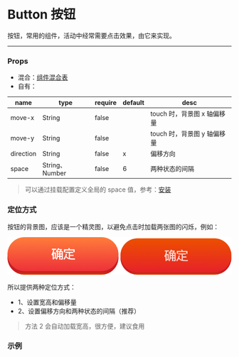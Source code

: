 # Button 按钮

按钮，常用的组件，活动中经常需要点击效果，由它来实现。

---

### Props

- 混合：[组件混合表](docs/components/mixins/Components.md)
- 自有：

| name      | type           | require | default | desc                        |
| --------- | -------------- | ------- | ------- | --------------------------- |
| move-x    | String         | false   |         | touch 时，背景图 x 轴偏移量 |
| move-y    | String         | false   |         | touch 时，背景图 y 轴偏移量 |
| direction | String         | false   | x       | 偏移方向                    |
| space     | String、Number | false   | 6       | 两种状态的间隔              |

> 可以通过挂载配置定义全局的 space 值，参考：[安装](docs/guide/Install.md#挂载参数)

### 定位方式

按钮的背景图，应该是一个精灵图，以避免点击时加载两张图的闪烁，例如：

![confirm](./static/confirm.png)

所以提供两种定位方式：

- 1、设置宽高和偏移量
- 2、设置偏移方向和两种状态的间隔（推荐）

> 方法 2 会自动加载宽高，很方便，建议食用

### 示例

<vuep template="#example" :options="{ theme: 'neo' }"></vuep>

<script v-pre type="text/x-template" id="example">
<template>
  <div>
    <a-button w="422px" h="143px"  move-x="-426px" bg-i="/antelope-ui/docs/components/basic/static/confirm.png"></a-button>

    <!-- 默认x轴间隔6px -->
    <a-button bg-i="/antelope-ui/docs/components/basic/static/confirm.png"></a-button>
  </div>
</template>

<script>
  export default {}
</script>
</script>
